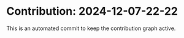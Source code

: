 # Contribution: 2024-12-07-22-22
This is an automated commit to keep the contribution graph active.

